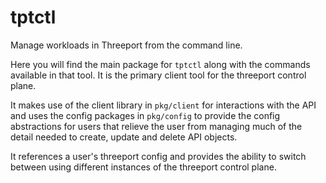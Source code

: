 # tptctl

Manage workloads in Threeport from the command line.

Here you will find the main package for `tptctl` along with the commands
available in that tool.  It is the primary client tool for the threeport control
plane.

It makes use of the client library in `pkg/client` for interactions with the API
and uses the config packages in `pkg/config` to provide the config abstractions
for users that relieve the user from managing much of the detail needed to
create, update and delete API objects.

It references a user's threeport config and provides the ability to switch
between using different instances of the threeport control plane.

